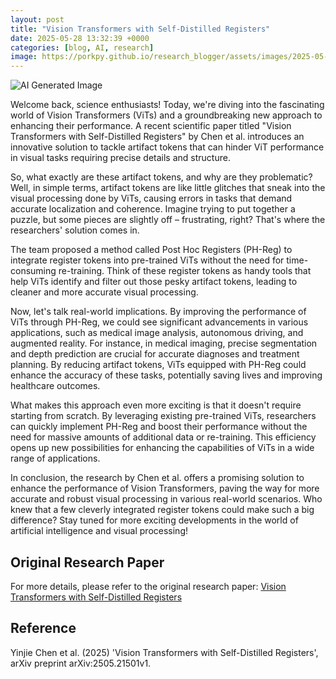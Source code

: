 ```yaml
---
layout: post
title: "Vision Transformers with Self-Distilled Registers"
date: 2025-05-28 13:32:39 +0000
categories: [blog, AI, research]
image: https://porkpy.github.io/research_blogger/assets/images/2025-05-28-ab5bbfbf.png
---
```

![AI Generated Image](https://porkpy.github.io/research_blogger/assets/images/2025-05-28-ab5bbfbf.png)

Welcome back, science enthusiasts! Today, we're diving into the fascinating world of Vision Transformers (ViTs) and a groundbreaking new approach to enhancing their performance. A recent scientific paper titled "Vision Transformers with Self-Distilled Registers" by Chen et al. introduces an innovative solution to tackle artifact tokens that can hinder ViT performance in visual tasks requiring precise details and structure.

So, what exactly are these artifact tokens, and why are they problematic? Well, in simple terms, artifact tokens are like little glitches that sneak into the visual processing done by ViTs, causing errors in tasks that demand accurate localization and coherence. Imagine trying to put together a puzzle, but some pieces are slightly off – frustrating, right? That's where the researchers' solution comes in.

The team proposed a method called Post Hoc Registers (PH-Reg) to integrate register tokens into pre-trained ViTs without the need for time-consuming re-training. Think of these register tokens as handy tools that help ViTs identify and filter out those pesky artifact tokens, leading to cleaner and more accurate visual processing.

Now, let's talk real-world implications. By improving the performance of ViTs through PH-Reg, we could see significant advancements in various applications, such as medical image analysis, autonomous driving, and augmented reality. For instance, in medical imaging, precise segmentation and depth prediction are crucial for accurate diagnoses and treatment planning. By reducing artifact tokens, ViTs equipped with PH-Reg could enhance the accuracy of these tasks, potentially saving lives and improving healthcare outcomes.

What makes this approach even more exciting is that it doesn't require starting from scratch. By leveraging existing pre-trained ViTs, researchers can quickly implement PH-Reg and boost their performance without the need for massive amounts of additional data or re-training. This efficiency opens up new possibilities for enhancing the capabilities of ViTs in a wide range of applications.

In conclusion, the research by Chen et al. offers a promising solution to enhance the performance of Vision Transformers, paving the way for more accurate and robust visual processing in various real-world scenarios. Who knew that a few cleverly integrated register tokens could make such a big difference? Stay tuned for more exciting developments in the world of artificial intelligence and visual processing!

## Original Research Paper
For more details, please refer to the original research paper:
[Vision Transformers with Self-Distilled Registers](http://arxiv.org/abs/2505.21501v1)

## Reference
Yinjie Chen et al. (2025) 'Vision Transformers with Self-Distilled Registers', arXiv preprint arXiv:2505.21501v1.
